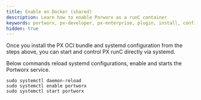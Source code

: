 ```yaml
---
title: Enable on Docker (shared)
description: Learn how to enable Porworx as a runC container
keywords: portworx, px-developer, px-enterprise, plugin, install, configure, container, storage, runc, oci
hidden: true
---
```


Once you install the PX OCI bundle and systemd configuration from the steps above, you can start and control PX runC directly via systemd.

Below commands reload systemd configurations, enable and starts the Portworx service.


```text
sudo systemctl daemon-reload
sudo systemctl enable portworx
sudo systemctl start portworx
```
